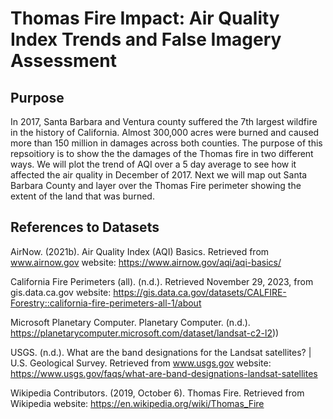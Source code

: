 # Thomas Fire Impact: Air Quality Index Trends and False Imagery Assessment

## Purpose

In 2017, Santa Barbara and Ventura county suffered the 7th largest wildfire in the history of California. Almost 300,000 acres were burned and caused more than 150 million in damages across both counties. The purpose of this repsoitiory is to show the the damages of the Thomas fire in two different ways. We will plot the trend of AQI over a 5 day average to see how it affected the air quality in December of 2017. Next we will map out Santa Barbara County and layer over the Thomas Fire perimeter showing the extent of the land that was burned. 

## References to Datasets 

AirNow. (2021b). Air Quality Index (AQI) Basics. Retrieved from www.airnow.gov website: https://www.airnow.gov/aqi/aqi-basics/ 

California Fire Perimeters (all). (n.d.). Retrieved November 29, 2023, from gis.data.ca.gov website: https://gis.data.ca.gov/datasets/CALFIRE-Forestry::california-fire-perimeters-all-1/about

Microsoft Planetary Computer. Planetary Computer. (n.d.). https://planetarycomputer.microsoft.com/dataset/landsat-c2-l2))

USGS. (n.d.). What are the band designations for the Landsat satellites? | U.S. Geological Survey. Retrieved from www.usgs.gov website: https://www.usgs.gov/faqs/what-are-band-designations-landsat-satellites

Wikipedia Contributors. (2019, October 6). Thomas Fire. Retrieved from Wikipedia website: https://en.wikipedia.org/wiki/Thomas_Fire

